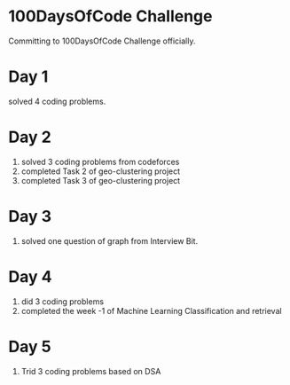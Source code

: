 # 100DaysOfCode Challenge

Committing to 100DaysOfCode Challenge officially.

# Day 1 
solved 4 coding problems.

# Day 2
1) solved 3 coding problems from codeforces
2) completed Task 2 of geo-clustering project 
3) completed Task 3 of geo-clustering project

# Day 3
1) solved one question of graph from Interview Bit.

# Day 4
1) did 3 coding problems
2) completed the week -1 of Machine Learning Classification and retrieval

# Day 5
1) Trid 3 coding problems based on DSA